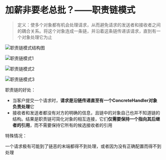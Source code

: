 # 加薪非要老总批？——职责链模式

> 定义：使多个对象都有机会处理请求，从而避免请求的发送者和接收者之间的耦合关系。将这个对象连成一条链，并沿着这条链传递该请求，直到有一个对象处理它为止

![职责链模式结构图](picture/第二十四章/职责链模式结构图.png)

![职责链模式1](picture/第二十四章/职责链模式1.png)

![职责链模式2](picture/第二十四章/职责链模式2.png)

![职责链模式3](picture/第二十四章/职责链模式3.png)

职责链的好处：

- 当客户提交一个请求时，**请求是沿链传递直至有一个ConcreteHandler对象负责处理**它
- 接收者和发送者都没有对方的明确的信息，且链中的对象自己也并不知道链的结构。结果是职责链可简化对象的相互连接，它们**仅需要保持一个指向其后继者的引用**，而不需要保持它所有的候选接收者的引用

特殊情况：

一个请求极有可能到了链恶的末端都得不到处理，或者因为没有正确配置而得不到处理